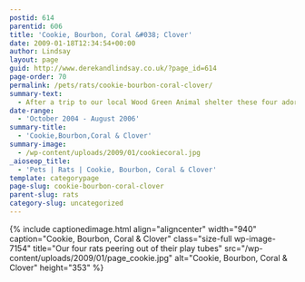 ```yaml
---
postid: 614
parentid: 606
title: 'Cookie, Bourbon, Coral &#038; Clover'
date: 2009-01-18T12:34:54+00:00
author: Lindsay
layout: page
guid: http://www.derekandlindsay.co.uk/?page_id=614
page-order: 70
permalink: /pets/rats/cookie-bourbon-coral-clover/
summary-text:
  - After a trip to our local Wood Green Animal shelter these four adorable rats joined our family. Two little girls and two cuddly boys, who had been neutered so they can all live together happily.
date-range:
  - 'October 2004 - August 2006'
summary-title:
  - 'Cookie,Bourbon,Coral & Clover'
summary-image:
  - /wp-content/uploads/2009/01/cookiecoral.jpg
_aioseop_title:
  - 'Pets | Rats | Cookie, Bourbon, Coral & Clover'
template: categorypage
page-slug: cookie-bourbon-coral-clover
parent-slug: rats
category-slug: uncategorized
---
```

{% include captionedimage.html align="aligncenter" width="940" caption="Cookie, Bourbon, Coral & Clover" class="size-full wp-image-7154" title="Our four rats peering out of their play tubes" src="/wp-content/uploads/2009/01/page_cookie.jpg" alt="Cookie, Bourbon, Coral & Clover" height="353" %} 

<p style="text-align: center;">
  <p style="text-align: center;">